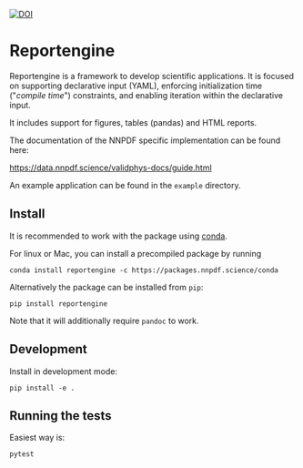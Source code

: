 [![DOI](https://zenodo.org/badge/42721933.svg)](https://zenodo.org/badge/latestdoi/42721933)

Reportengine
============

Reportengine is a framework to develop scientific applications. It is
focused on supporting declarative input (YAML), enforcing
initialization time ("*compile time*") constraints, and enabling
iteration within the declarative input.

It includes support for figures, tables (pandas) and HTML
reports.

The documentation of the NNPDF specific implementation can be found
here:

https://data.nnpdf.science/validphys-docs/guide.html


An example application can be found in the `example` directory.


Install
-------

It is recommended to work with the package using
[conda](https://docs.conda.io/en/latest/miniconda.html).

For linux or Mac, you can install a precompiled package by running

````
conda install reportengine -c https://packages.nnpdf.science/conda

````

Alternatively the package can be installed from `pip`:


```
pip install reportengine
```

Note that it will additionally require `pandoc` to work.


Development
-----------

Install in development mode:

````
pip install -e .
````


Running the tests
-----------------

Easiest way is:

````
pytest
````
